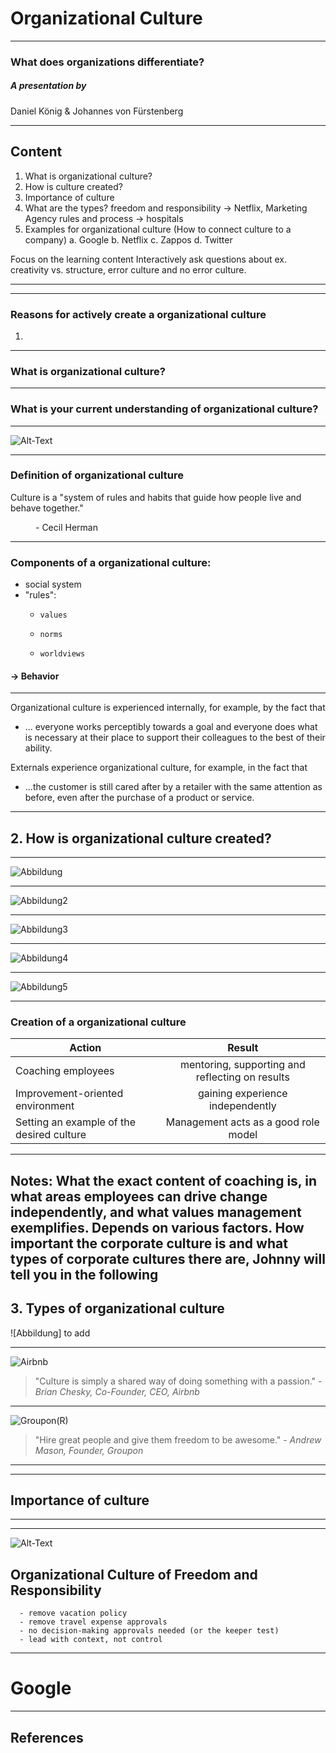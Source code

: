 # Organizational Culture
-----
### What does organizations differentiate?
 
  

##### A presentation by 
Daniel König & Johannes von Fürstenberg

---

## Content

 1. What is organizational culture?
 2. How is culture created? 
 3. Importance of culture
 4. What are the types?
   freedom and responsibility -> Netflix, Marketing Agency 
    rules and process -> hospitals
 5. Examples for organizational culture (How to connect culture to a company)
    a. Google
    b. Netflix
    c. Zappos
    d. Twitter

   Focus on the learning content
   Interactively ask questions about ex. creativity vs. structure, error culture and no error culture.

---


---
### Reasons for actively create a organizational culture 

1. 

---

### What is organizational culture?


----

### What is your current understanding of organizational culture? 

---

<img src=pudding.jpeg alt="Alt-Text" title="optionaler Titel" />

----

### Definition of organizational culture


<dl>
  <dt>Culture is a "system of rules and habits that guide how people live and behave together."

>
<dd> - Cecil Herman</dd>


---
### Components of a organizational culture:

- social system
- "rules":  
     -     values 
     -     norms 
     -     worldviews

 #### -> Behavior

---
Organizational culture is experienced internally, for example, by the fact that
- ... everyone works perceptibly towards a goal and everyone does what is necessary at their place to support their colleagues to the best of their ability.

Externals experience organizational culture, for example, in the fact that
- ...the customer is still cared after by a retailer with the same attention as before, even after the purchase of a product or service.



---

## 2. How is organizational culture created?

---


![Abbildung](Abbildung.Kultur/part1.png)

---

![Abbildung2](Abbildung.Kultur/part2.png)

---

![Abbildung3](Abbildung.Kultur/part3.png)

---

![Abbildung4](Abbildung.Kultur/part4.png)

---

![Abbildung5](Abbildung.Kultur/part5.png)

----
### Creation of a organizational culture
| Action                | Result                       | 
| ----------------------|:--------------------------------:|
| Coaching employees    | mentoring, supporting and reflecting on results |
| Improvement-oriented environment | gaining experience independently |
| Setting an example of the desired culture | Management acts as a good role model |

----

Notes: What the exact content of coaching is, in what areas employees can drive change independently, and what values management exemplifies. Depends on various factors.
How important the corporate culture is and what types of corporate cultures there are, Johnny will tell you in the following
---
## 3.  Types of organizational culture

![Abbildung] to add

----
![Airbnb](airbnb(R).jpg)
> "Culture is simply a shared way of doing something with a passion." - _Brian Chesky, Co-Founder, CEO, Airbnb_

----

![Groupon(R)](Groupon(R).jpg)
> "Hire great people and give them freedom to be awesome." - _Andrew Mason, Founder, Groupon_

---



---
## **Importance of culture**
-----

---

<img src=netflix2.png alt="Alt-Text" title="optionaler Titel" />


   ## Organizational Culture of Freedom and Responsibility

      - remove vacation policy
      - remove travel expense approvals
      - no decision-making approvals needed (or the keeper test)
      - lead with context, not control

---
# Google

---

## References
